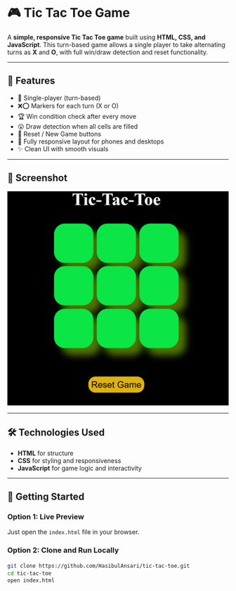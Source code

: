 # 🎮 Tic Tac Toe Game

A **simple, responsive Tic Tac Toe game** built using **HTML, CSS, and JavaScript**. This turn-based game allows a single player to take alternating turns as **X** and **O**, with full win/draw detection and reset functionality.

---

## 🧠 Features

- 🧍 Single-player (turn-based)
- ❌⭕ Markers for each turn (X or O)
- 🏆 Win condition check after every move
- 😮 Draw detection when all cells are filled
- 🔄 Reset / New Game buttons
- 📱 Fully responsive layout for phones and desktops
- ✨ Clean UI with smooth visuals

---

## 📸 Screenshot

![Tic Tac Toe Screenshot](Tic-Tac-Toe.png)

---

## 🛠️ Technologies Used

- **HTML** for structure  
- **CSS** for styling and responsiveness  
- **JavaScript** for game logic and interactivity  

---

## 🚀 Getting Started

### Option 1: Live Preview

Just open the `index.html` file in your browser.

### Option 2: Clone and Run Locally

```bash
git clone https://github.com/HasibulAnsari/tic-tac-toe.git
cd tic-tac-toe
open index.html
